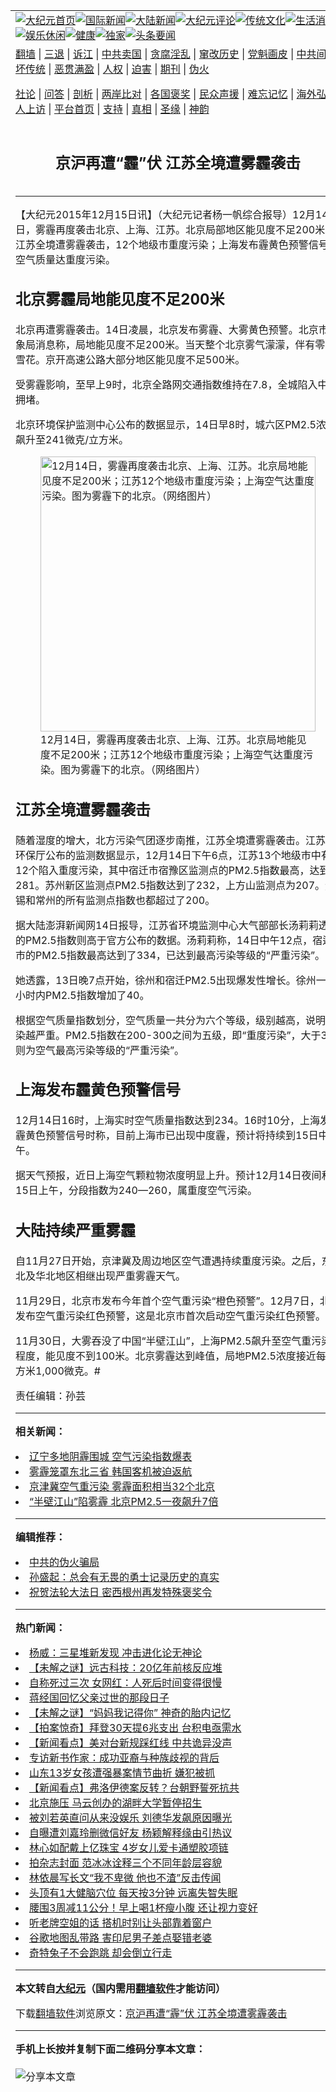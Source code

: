 <a name="1" id="1" target="_blank"></a><span id="1"></span>
<table align=center border="0"><tr><td colspan="2" VALIGN=TOP><a href="https://github.com/ztpsws3511/djy/blob/master/gb/nf1351518.md#1"><img src="https://raw.githubusercontent.com/ztpsws3511/www/master/t/djy/1.jpg" title="大纪元首页" alt="大纪元首页"></a><a href="https://github.com/ztpsws3511/djy/blob/master/gb/n24hr.md#1"><img src="https://raw.githubusercontent.com/ztpsws3511/www/master/t/djy/3.jpg" title="国际新闻" alt="国际新闻"></a><a href="https://github.com/ztpsws3511/djy/blob/master/gb/nsc413.md#1"><img src="https://raw.githubusercontent.com/ztpsws3511/www/master/t/djy/4.jpg" title="大陆新闻" alt="大陆新闻"></a><a href="https://github.com/ztpsws3511/djy/blob/master/gb/news392.md#1"><img src="https://raw.githubusercontent.com/ztpsws3511/www/master/t/djy/5.jpg" title="大纪元评论" alt="大纪元评论"></a><a href="https://github.com/ztpsws3511/djy/blob/master/gb/news2007.md#1"><img src="https://raw.githubusercontent.com/ztpsws3511/www/master/t/djy/6.jpg" title="传统文化" alt="传统文化"></a><a href="https://github.com/ztpsws3511/djy/blob/master/gb/news2008.md#1"><img src="https://raw.githubusercontent.com/ztpsws3511/www/master/t/djy/7.jpg" title="生活消费" alt="生活消费"></a><a href="https://github.com/ztpsws3511/djy/blob/master/gb/ncyule.md#1"><img src="https://raw.githubusercontent.com/ztpsws3511/www/master/t/djy/8.jpg" title="娱乐休闲" alt="娱乐休闲"></a><a href="https://github.com/ztpsws3511/djy/blob/master/gb/nsc1002.md#1"><img src="https://raw.githubusercontent.com/ztpsws3511/www/master/t/djy/9.jpg" title="健康" alt="健康"></a><a href="https://github.com/ztpsws3511/djy/blob/master/gb/nf6092.md#1"><img src="https://raw.githubusercontent.com/ztpsws3511/www/master/t/djy/10a.jpg" title="独家" alt="独家"></a><a href="https://github.com/ztpsws3511/djy/blob/master/gb/nf4514.md#1"><img src="https://raw.githubusercontent.com/ztpsws3511/www/master/t/djy/12a.jpg" title="头条要闻" alt="头条要闻"></a></td></tr>
<tr><td colspan="2" VALIGN=TOP><a target="_blank" href="https://github.com/ztpsws3511/www/blob/master/README.md?zsrh#1">翻墙</a> | <a target="_blank" href="https://github.com/ztpsws3511/djy/blob/master/gb/nf5657.md#1">三退</a> | <a target="_blank" href="https://github.com/ztpsws3511/djy/blob/master/gb/nf6124.md#1">诉江</a> | <a target="_blank" href="https://github.com/ztpsws3511/djy/blob/master/gb/nf1176117.md#1">中共卖国</a> | <a target="_blank" href="https://github.com/ztpsws3511/djy/blob/master/gb/nf5773.md#1">贪腐淫乱</a> | <a target="_blank" href="https://github.com/ztpsws3511/djy/blob/master/gb/nf1176115.md#1">窜改历史</a> | <a target="_blank" href="https://github.com/ztpsws3511/djy/blob/master/gb/nf1176107.md#1">党魁画皮</a> | <a target="_blank" href="https://github.com/ztpsws3511/djy/blob/master/gb/nf1320400.md#1">中共间谍</a> | <a target="_blank" href="https://github.com/ztpsws3511/djy/blob/master/gb/nf1176114.md#1">破坏传统</a> | <a target="_blank" href="https://github.com/ztpsws3511/ntdtv/blob/master/gb/prog447_1.md#1">恶贯满盈</a> | <a target="_blank" href="https://github.com/ztpsws3511/djy/blob/master/gb/ncid278.md#1">人权</a> | <a target="_blank" href="https://github.com/ztpsws3511/djy/blob/master/gb/nf1176111.md#1">迫害</a> | <a target="_blank" href="https://gitlab.com/szzdlab/mh-qikan/blob/master/README.md#1">期刊</a> | <a target="_blank" href="https://github.com/ztpsws3511/djy/blob/master/gb/nf5562.md#1">伪火</a></p><p><a target="_blank" href="https://github.com/ztpsws3511/djy/blob/master/gb/9p.md#1">社论</a> | <a target="_blank" href="https://github.com/ztpsws3511/djy/blob/master/gb/nf4378.md#1">问答</a> | <a target="_blank" href="https://github.com/ztpsws3511/djy/blob/master/gb/nf5792.md#1">剖析</a> | <a target="_blank" href="https://github.com/ztpsws3511/djy/blob/master/gb/nf5735.md#1">两岸比对</a> | <a target="_blank" href="https://github.com/ztpsws3511/djy/blob/master/gb/nf6119.md#1">各国褒奖</a> | <a target="_blank" href="https://github.com/ztpsws3511/djy/blob/master/gb/nf6120.md#1">民众声援</a> | <a target="_blank" href="https://github.com/ztpsws3511/djy/blob/master/gb/nf1188594.md#1">难忘记忆</a> | <a target="_blank" href="https://github.com/ztpsws3511/djy/blob/master/gb/nf3180.md#1">海外弘传</a> | <a target="_blank" href="https://github.com/ztpsws3511/djy/blob/master/gb/nf5410.md#1">万人上访</a> | <a target="_blank" href="https://github.com/ztpsws3511/www/blob/master/README.md?zsrh#1">平台首页</a> | <a target="_blank" href="https://github.com/ztpsws3511/djy/blob/master/gb/nf4386.md#1">支持</a> | <a target="_blank" href="https://github.com/ztpsws3511/djy/blob/master/gb/nf4389.md#1">真相</a> | <a target="_blank" href="https://github.com/ztpsws3511/djy/blob/master/gb/nf5790.md#1">圣缘</a> | <a target="_blank" href="https://github.com/ztpsws3511/djy/blob/master/gb/nf4786.md#1">神韵</a></td></tr>
<tr><td VALIGN=TOP width="626"><h2 align=center>京沪再遭“霾”伏 江苏全境遭雾霾袭击</h2>

<h6></h6>
<hr>
	<p>【大纪元2015年12月15日讯】（大纪元记者杨一帆综合报导）12月14日，<ahref="https://github.com/ztpsws3511/djy/blob/master/gb/tag/%E9%9B%BE%E9%9C%BE.md#1">雾霾</a>再度袭击<ahref="https://github.com/ztpsws3511/djy/blob/master/gb/tag/%E5%8C%97%E4%BA%AC.md#1">北京</a>、<ahref="https://github.com/ztpsws3511/djy/blob/master/gb/tag/%E4%B8%8A%E6%B5%B7.md#1">上海</a>、<ahref="https://github.com/ztpsws3511/djy/blob/master/gb/tag/%E6%B1%9F%E8%8B%8F.md#1">江苏</a>。<ahref="https://github.com/ztpsws3511/djy/blob/master/gb/tag/%E5%8C%97%E4%BA%AC.md#1">北京</a>局部地区能见度不足200米；<ahref="https://github.com/ztpsws3511/djy/blob/master/gb/tag/%E6%B1%9F%E8%8B%8F.md#1">江苏</a>全境遭<ahref="https://github.com/ztpsws3511/djy/blob/master/gb/tag/%E9%9B%BE%E9%9C%BE.md#1">雾霾</a>袭击，12个地级市重度污染；上海发布霾黄色预警信号，空气质量达重度污染。</p>
<p><h2>北京雾霾局地能见度不足200米</h2>
<p>北京再遭雾霾袭击。14日凌晨，北京发布雾霾、大雾黄色预警。北京市气象局消息称，局地能见度不足200米。当天整个北京雾气濛濛，伴有零星雪花。京开高速公路大部分地区能见度不足500米。</p>
<p>受雾霾影响，至早上9时，北京全路网交通指数维持在7.8，全城陷入中度拥堵。</p>
<p>北京环境保护监测中心公布的数据显示，14日早8时，城六区PM2.5浓度飙升至241微克/立方米。<br />
	<figure id="attachment_6535929" aria-describedby="caption-attachment-6535929" style="width: 440px" class="wp-caption aligncenter"><ahref=" https://i.epochtimes.com/assets/uploads/2015/12/1512141520052436.jpg" target="_blank" rel="noreferrer noopener"> <img src="https://i.epochtimes.com/assets/uploads/2015/12/1512141520052436.jpg" alt="12月14日，雾霾再度袭击北京、上海、江苏。北京局地能见度不足200米；江苏12个地级市重度污染；上海空气达重度污染。图为雾霾下的北京。（网络图片）" title="12月14日，雾霾再度袭击北京、上海、江苏。北京局地能见度不足200米；江苏12个地级市重度污染；上海空气达重度污染。图为雾霾下的北京。（网络图片）" width="440" b="248"
	class="size-large wp-image-6535929" /></a><figcaption id="caption-attachment-6535929" class="wp-caption-text">12月14日，雾霾再度袭击北京、<ahref="https://github.com/ztpsws3511/djy/blob/master/gb/tag/%E4%B8%8A%E6%B5%B7.md#1">上海</a>、江苏。北京局地能见度不足200米；江苏12个地级市重度污染；上海空气达重度污染。图为雾霾下的北京。（网络图片）</figcaption></figure></p>
<p><h2>江苏全境遭雾霾袭击</h2>
<p>随着湿度的增大，北方污染气团逐步南推，江苏全境遭雾霾袭击。江苏省环保厅公布的监测数据显示，12月14日下午6点，江苏13个地级市中有12个陷入重度污染，其中宿迁市宿豫区监测点的PM2.5指数最高，达到了281。苏州新区监测点PM2.5指数达到了232，上方山监测点为207。无锡和常州的所有监测点指数也都超过了200。</p>
<p>据大陆澎湃新闻网14日报导，江苏省环境监测中心大气部部长汤莉莉透露的PM2.5指数则高于官方公布的数据。汤莉莉称，14日中午12点，宿迁市的PM2.5指数最高达到了334，已达到最高污染等级的“严重污染”。</p>
<p>她透露，13日晚7点开始，徐州和宿迁PM2.5出现爆发性增长。徐州一个小时内PM2.5指数增加了40。</p>
<p>根据空气质量指数划分，空气质量一共分为六个等级，级别越高，说明污染越严重。PM2.5指数在200-300之间为五级，即“重度污染”，大于300则为空气最高污染等级的“严重污染”。</p>
<p><h2>上海发布霾黄色预警信号</h2>
<p>12月14日16时，上海实时空气质量指数达到234。16时10分，上海发布霾黄色预警信号时称，目前上海市已出现中度霾，预计将持续到15日中午。</p>
<p>据天气预报，近日上海空气颗粒物浓度明显上升。预计12月14日夜间和15日上午，分段指数为240—260，属重度空气污染。</p>
<p><h2>大陆持续严重雾霾</h2>
<p>自11月27日开始，京津冀及周边地区空气遭遇持续重度污染。之后，东北及华北地区相继出现严重雾霾天气。</p>
<p>11月29日，北京市发布今年首个空气重污染“橙色预警”。12月7日，北京发布空气重污染红色预警，这是北京市首次启动空气重污染红色预警。</p>
<p>11月30日，大雾吞没了中国“半壁江山”，上海PM2.5飙升至空气重污染程度，能见度不到100米。北京雾霾达到峰值，局地PM2.5浓度接近每立方米1,000微克。#</p>
<p>责任编辑：孙芸</p>
	
<hr>


<strong>相关新闻：</strong>
<li><a href="https://github.com/ztpsws3511/djy/blob/master/gb/15/11/8/n4568895.md#1">辽宁多地阴霾围城 空气污染指数爆表</a></li>
<li><a href="https://github.com/ztpsws3511/djy/blob/master/gb/15/11/12/n4571739.md#1">雾霾笼罩东北三省 韩国客机被迫返航</a></li>
<li><a href="https://github.com/ztpsws3511/djy/blob/master/gb/15/11/30/n4584565.md#1">京津冀空气重污染 雾霾面积相当32个北京</a></li>
<li><a href="https://github.com/ztpsws3511/djy/blob/master/gb/15/12/1/n4585323.md#1">“半壁江山”陷雾霾 北京PM2.5一夜飙升7倍</a></li>
<hr>


<strong>编辑推荐：</strong>
<li><a href="https://github.com/ztpsws3511/djy/blob/master/gb/16/1/21/n4622075.md?dfh#1" target="_blank">中共的伪火骗局</a></li><li><a href="https://github.com/tsiac2612/djy/blob/master/gb/19/2/6/n11027279.md#1" target="_blank">孙盛起：总会有无畏的勇士记录历史的真实</a></li><li><a href="https://github.com/tsiac2612/djy/blob/master/gb/19/5/28/n11286029.md#1" target="_blank">祝贺法轮大法日 密西根州再发特殊褒奖令</a></li>
<hr>

<strong>热门新闻：</strong>
<li><a href="https://github.com/guyhmv3022/djy/blob/master/gb/21/4/4/n12857839.md#1">杨威：三星堆新发现 冲击进化论无神论</a></li>
<li><a href="https://github.com/guyhmv3022/djy/blob/master/gb/21/4/8/n12867405.md#1">【未解之谜】远古科技：20亿年前核反应堆</a></li>
<li><a href="https://github.com/guyhmv3022/djy/blob/master/gb/21/4/6/n12861114.md#1">自称死过三次 女网红：人死后时间变得很慢</a></li>
<li><a href="https://github.com/guyhmv3022/djy/blob/master/gb/21/3/31/n12847960.md#1">蒋经国回忆父亲过世的那段日子</a></li>
<li><a href="https://github.com/guyhmv3022/djy/blob/master/gb/21/4/6/n12862138.md#1">【未解之谜】“妈妈我记得你” 神奇的胎内记忆</a></li>
<li><a href="https://github.com/guyhmv3022/djy/blob/master/gb/21/4/10/n12871417.md#1">【拍案惊奇】拜登30天提6兆支出 台积电亟需水</a></li>
<li><a href="https://github.com/guyhmv3022/djy/blob/master/gb/21/4/10/n12871790.md#1">【新闻看点】美对台新规踩红线 中共诡异没声</a></li>
<li><a href="https://github.com/guyhmv3022/djy/blob/master/gb/21/4/11/n12872038.md#1">专访新书作家：成功亚裔与种族歧视的背后</a></li>
<li><a href="https://github.com/guyhmv3022/djy/blob/master/gb/21/4/9/n12869998.md#1">山东13岁女孩遭强暴案情节曲折 嫌犯被抓</a></li>
<li><a href="https://github.com/guyhmv3022/djy/blob/master/gb/21/4/8/n12867846.md#1">【新闻看点】弗洛伊德案反转？台朝野誓死抗共</a></li>
<li><a href="https://github.com/guyhmv3022/djy/blob/master/gb/21/4/9/n12870127.md#1">北京施压 马云创办的湖畔大学暂停招生</a></li>
<li><a href="https://github.com/guyhmv3022/djy/blob/master/gb/21/4/9/n12870066.md#1">被刘若英直问从来没娱乐 刘德华发飙原因曝光</a></li>
<li><a href="https://github.com/guyhmv3022/djy/blob/master/gb/21/4/8/n12867670.md#1">自曝遭刘嘉玲删微信好友 杨颖解释缘由引热议</a></li>
<li><a href="https://github.com/guyhmv3022/djy/blob/master/gb/21/4/9/n12869071.md#1">林心如配戴上亿珠宝 4岁女儿爱卡通塑胶项链</a></li>
<li><a href="https://github.com/guyhmv3022/djy/blob/master/gb/21/4/8/n12867956.md#1">拍杂志封面 范冰冰诠释三个不同年龄层容貌</a></li>
<li><a href="https://github.com/guyhmv3022/djy/blob/master/gb/21/4/9/n12868781.md#1">林依晨写长文“我不卑微 他也不渣”反击传闻</a></li>
<li><a href="https://github.com/guyhmv3022/djy/blob/master/gb/21/4/8/n12867595.md#1">头顶有1大健脑穴位 每天按3分钟 远离失智失眠</a></li>
<li><a href="https://github.com/guyhmv3022/djy/blob/master/gb/21/4/9/n12870136.md#1">腰围3周减11公分！早上喝1杯瘦小腹 还让视力变好</a></li>
<li><a href="https://github.com/guyhmv3022/djy/blob/master/gb/21/4/9/n12869106.md#1">听老牌空姐的话 搭机时别让头部靠着窗户</a></li>
<li><a href="https://github.com/guyhmv3022/djy/blob/master/gb/21/4/10/n12870791.md#1">谷歌地图乱带路 害印尼男子差点娶错老婆</a></li>
<li><a href="https://github.com/guyhmv3022/djy/blob/master/gb/21/4/10/n12871005.md#1">奇特兔子不会跑跳 却会倒立行走</a></li>
<hr>

<strong>本文转自<a href="https://www.epochtimes.com">大纪元</a>（国内需用<a href="https://github.com/ztpsws3511/www/blob/master/README.md#8">翻墙软件</a>才能访问）</strong><p>下载<a href="https://github.com/ztpsws3511/www/blob/master/README.md#8">翻墙软件</a>浏览原文：<a href="https://www.epochtimes.com/gb/15/12/15/n4595854.htm">京沪再遭“霾”伏 江苏全境遭雾霾袭击</a></p><hr>

<strong>手机上长按并复制下面二维码分享本文章：</strong><br><br><img src="https://chart.apis.google.com/chart?cht=qr&chs=240x240&choe=UTF-8&chld=M|2&chl=https://github.com/ztpsws3511/djy/blob/master/gb/15/12/15/n4595854.md%231" title="分享本文章"></td><td VALIGN=TOP><a href="https://github.com/ztpsws3511/djy/blob/master/gb/16/1/21/n4622075.md?dfh#1" target="_blank"><img src="https://raw.githubusercontent.com/ztpsws3511/djy/master/gb/300/wei-f1.jpg" title="中共的伪火骗局"  alt="中共的伪火骗局"></a><br><a href="https://github.com/ztpsws3511/www/blob/master/README.md?dfh#9" target="_blank"><img src="https://raw.githubusercontent.com/ztpsws3511/djy/master/gb/300/yong-h.jpg" title="永恒的见证"  alt="永恒的见证"></a><br><a href="https://github.com/ztpsws3511/djy/blob/master/gb/13/9/29/n3974789.md?dfh#1" target="_blank"><img src="https://raw.githubusercontent.com/ztpsws3511/djy/master/gb/300/shang-lnz.jpg" title="善良女子被中共投男牢"  alt="善良女子被中共投男牢"></a><br><a href="https://github.com/ztpsws3511/djy/blob/master/gb/16/3/16/n4663449.md?dfh#1" target="_blank"><img src="https://raw.githubusercontent.com/ztpsws3511/djy/master/gb/300/huo-z3.jpg" title="警卫目击活摘器官"  alt="警卫目击活摘器官"></a><br><a href="https://github.com/ztpsws3511/djy/blob/master/gb/16/8/7/n8177641.md?dfh#1" target="_blank"><img src="https://raw.githubusercontent.com/ztpsws3511/djy/master/gb/300/huo-z4.jpg" title="证人描述活摘恐怖"  alt="证人描述活摘恐怖"></a><br><a href="https://github.com/ztpsws3511/djy/blob/master/gb/10/4/19/n2881569.md?dfh#1" target="_blank"><img src="https://raw.githubusercontent.com/ztpsws3511/djy/master/gb/300/huo-z1.jpg" title="揭开活摘器官黑幕"  alt="揭开活摘器官黑幕"></a><br><a href="https://github.com/ztpsws3511/djy/blob/master/gb/10/11/7/n3077476.md?dfh#1" target="_blank"><img src="https://raw.githubusercontent.com/ztpsws3511/djy/master/gb/300/ma-ks.jpg" title="马克思的成魔之路"  alt="马克思的成魔之路"></a><br><a href="https://github.com/ztpsws3511/djy/blob/master/gb/14/6/9/n4173977.md?dfh#1" target="_blank"><img src="https://raw.githubusercontent.com/ztpsws3511/djy/master/gb/300/chang-zs.jpg" title="藏字石 蕴天机"  alt="藏字石 蕴天机"></a><br><a href="https://github.com/ztpsws3511/djy/blob/master/gb/18/5/10/n10381511.md?dfh#1" target="_blank"><img src="https://raw.githubusercontent.com/ztpsws3511/djy/master/gb/300/st1.jpg" title="关注三亿人三退"  alt="关注三亿人三退"></a><br><a href="https://github.com/ztpsws3511/djy/blob/master/gb/18/3/21/n10237682.md?dfh#1" target="_blank"><img src="https://raw.githubusercontent.com/ztpsws3511/djy/master/gb/300/jie-t.jpg" title="解体中共复兴中华"  alt="解体中共复兴中华"></a><br><a href="https://github.com/ztpsws3511/djy/blob/master/gb/9/2/9/n2422991.md?dfh#1" target="_blank"><img src="https://raw.githubusercontent.com/ztpsws3511/djy/master/gb/300/gao-zs.jpg" title="中共迫害良心律师"  alt="中共迫害良心律师"></a><br><a href="https://github.com/ztpsws3511/djy/blob/master/gb/18/12/9/n10900044.md?dfh#1" target="_blank"><img src="https://raw.githubusercontent.com/ztpsws3511/djy/master/gb/300/sj1.jpg" title="三百多万人举报江泽民"  alt="三百多万人举报江泽民"></a><br><a href="https://github.com/ztpsws3511/djy/blob/master/gb/18/8/28/n10672014.md?dfh#1" target="_blank"><img src="https://raw.githubusercontent.com/ztpsws3511/djy/master/gb/300/sj2.jpg" title="这些官员为何起诉江泽民"  alt="这些官员为何起诉江泽民"></a><br><a href="https://github.com/ztpsws3511/djy/blob/master/gb/8/12/18/n2367165.md?dfh#1" target="_blank"><img src="https://raw.githubusercontent.com/ztpsws3511/djy/master/gb/300/liangan.jpg" title="海峡两岸的强烈对比"  alt="海峡两岸的强烈对比"></a><br><a href="https://github.com/ztpsws3511/djy/blob/master/gb/15/12/10/n4593139.md?dfh#1" target="_blank"><img src="https://raw.githubusercontent.com/ztpsws3511/djy/master/gb/300/jia-ndzl.jpg" title="加拿大总理的贺信"  alt="加拿大总理的贺信"></a><br><a href="https://github.com/ztpsws3511/djy/blob/master/gb/11/6/17/n3289382.md?dfh#1" target="_blank"><img src="https://raw.githubusercontent.com/ztpsws3511/djy/master/gb/300/xiao-wd.jpg" title="探寻真相兼听则明"  alt="探寻真相兼听则明"></a><br><a href="https://github.com/ztpsws3511/djy/blob/master/gb/18/10/27/n10812623.md?dfh#1" target="_blank"><img src="https://raw.githubusercontent.com/ztpsws3511/djy/master/gb/300/yindu.jpg" title="印度媒体报道东方"  alt="印度媒体报道东方"></a><br><a href="https://github.com/ztpsws3511/djy/blob/master/gb/18/6/9/n10469652.md?dfh#1" target="_blank"><img src="https://raw.githubusercontent.com/ztpsws3511/djy/master/gb/300/xie-j.jpg" title="不一样的海外校园"  alt="不一样的海外校园"></a><br><a href="https://github.com/ztpsws3511/djy/blob/master/gb/7/4/5/n1669415.md?dfh#1" target="_blank"><img src="https://raw.githubusercontent.com/ztpsws3511/djy/master/gb/300/li-up.jpg" title="从大师到徒弟的传奇"  alt="从大师到徒弟的传奇"></a><br><a href="https://github.com/ztpsws3511/djy/blob/master/gb/17/5/26/n9191512.md?dfh#1" target="_blank"><img src="https://raw.githubusercontent.com/ztpsws3511/djy/master/gb/300/zfl2.jpg" title="亿万人与东方一本奇书"  alt="亿万人与东方一本奇书"></a><br><a href="https://github.com/ztpsws3511/djy/blob/master/gb/13/11/27/n4020290.md?dfh#1" target="_blank"><img src="https://raw.githubusercontent.com/ztpsws3511/djy/master/gb/300/zhen-h.jpg" title="大陆见不到的震撼场面"  alt="大陆见不到的震撼场面"></a><br><a href="https://github.com/ztpsws3511/djy/blob/master/gb/15/7/17/n4482910.md?dfh#1" target="_blank"><img src="https://raw.githubusercontent.com/ztpsws3511/djy/master/gb/300/dalu-sk.jpg" title="人心向善 大陆当初盛况"  alt="人心向善 大陆当初盛况"></a><br><a href="https://github.com/ztpsws3511/djy/blob/master/gb/19/1/5/n10955468.md?dfh#1" target="_blank"><img src="https://raw.githubusercontent.com/ztpsws3511/djy/master/gb/300/zfl1.jpg" title="追寻真理 这书讲什么"  alt="追寻真理 这书讲什么"></a><br><a href="https://github.com/ztpsws3511/www/blob/master/README.md?dfh#1" target="_blank"><img src="https://raw.githubusercontent.com/ztpsws3511/djy/master/gb/300/fq1.jpg" title="下载免费翻墙软件"  alt="下载免费翻墙软件"></a><br></td></tr></table>
